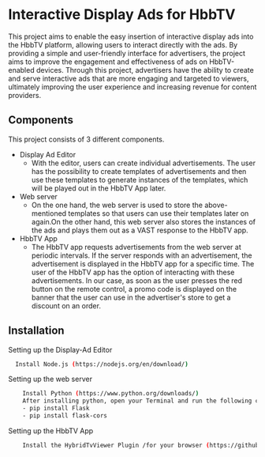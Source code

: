 
# Interactive Display Ads for HbbTV

This project aims to enable the easy insertion of interactive display ads into the HbbTV platform, allowing users to interact directly with the ads. By providing a simple and user-friendly interface for advertisers, the project aims to improve the engagement and effectiveness of ads on HbbTV-enabled devices. Through this project, advertisers have the ability to create and serve interactive ads that are more engaging and targeted to viewers, ultimately improving the user experience and increasing revenue for content providers. 


## Components

This project consists of 3 different components.

- Display Ad Editor
    - With the editor, users can create individual advertisements. The user has the possibility to create templates of advertisements and then use these templates to generate instances of the templates, which will be played out in the HbbTV App later.
- Web server
    - On the one hand, the web server is used to store the above-mentioned templates so that users can use their templates later on again.On the other hand, this web server also stores the instances of the ads and plays them out as a VAST response to the HbbTV app.
- HbbTV App
    - The HbbTV app requests advertisements from the web server at periodic intervals. If the server responds with an advertisement, the advertisement is displayed in the HbbTV app for a specific time. The user of the HbbTV app has the option of interacting with these advertisements. In our case, as soon as the user presses the red button on the remote control, a promo code is displayed on the banner that the user can use in the advertiser's store to get a discount on an order. 
## Installation

Setting up the Display-Ad Editor

```bash
  Install Node.js (https://nodejs.org/en/download/)
```
    
Setting up the web server

```bash
    Install Python (https://www.python.org/downloads/)
    After installing python, open your Terminal and run the following commands:
    - pip install Flask
    - pip install flask-cors
```

Setting up the HbbTV App

```bash
    Install the HybridTvViewer Plugin /for your browser (https://github.com/karl-rousseau/HybridTvViewer)
```
